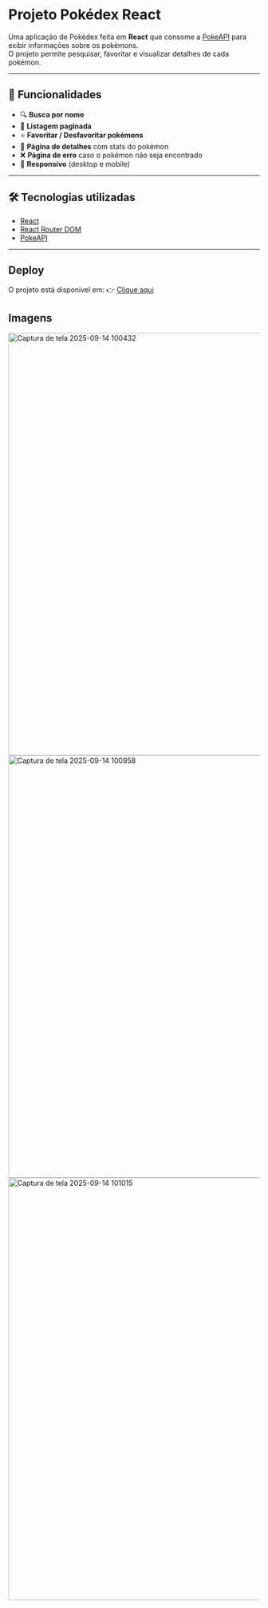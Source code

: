 # Projeto Pokédex React

Uma aplicação de Pokédex feita em **React** que consome a [PokeAPI](https://pokeapi.co/) para exibir informações sobre os pokémons.  
O projeto permite pesquisar, favoritar e visualizar detalhes de cada pokémon.

---

## 🚀 Funcionalidades

- 🔍 **Busca por nome** 
- 📜 **Listagem paginada** 
- ⭐ **Favoritar / Desfavoritar pokémons**
- 📄 **Página de detalhes** com stats do pokémon  
- ❌ **Página de erro** caso o pokémon não seja encontrado  
- 📱 **Responsivo** (desktop e mobile)

---

## 🛠️ Tecnologias utilizadas

- [React](https://react.dev/)  
- [React Router DOM](https://reactrouter.com/)  
- [PokeAPI](https://pokeapi.co/)  

---

## Deploy

O projeto está disponível em:
👉 [Clique aqui](https://ws-frontend-fabrica25-2-pearl.vercel.app/)


## Imagens
<img width="1240" height="847" alt="Captura de tela 2025-09-14 100432" src="https://github.com/user-attachments/assets/185ffa21-2d10-47bf-903d-deeb25ba0308" />
<img width="1240" height="847" alt="Captura de tela 2025-09-14 100958" src="https://github.com/user-attachments/assets/45fa9876-5d63-46b8-8c56-e21dd9794e09" />
<img width="1240" height="847" alt="Captura de tela 2025-09-14 101015" src="https://github.com/user-attachments/assets/fad4abe9-d3ad-41eb-ba91-228dbaa40bb0" />


